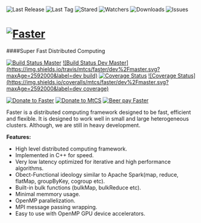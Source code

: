 ![Last Release](https://img.shields.io/github/release/mtcs/faster.svg?maxAge=2592000)
![Last Tag](https://img.shields.io/github/tag/mtcs/faster.svg?maxAge=25900)
![Stared](https://img.shields.io/github/stars/mtcs/faster.svg?maxAge=2592000)
![Watchers](https://img.shields.io/github/watchers/mtcs/faster.svg?maxAge=2592000)
![Downloads](https://img.shields.io/github/downloads/mtcs/faster/total.svg?maxAge=2592000)
![Issues](https://img.shields.io/github/issues/mtcs/faster.svg?maxAge=2592000)

[![Faster](https://github.com/mtcs/faster/wiki/img/Logo.png)](http://mtcs.github.io/faster)
======
####Super Fast Distributed Computing

[](http://mtcs.github.io/faster)

[![Build Status Master](https://img.shields.io/travis/mtcs/faster/master.svg?maxAge=2592000)](https://travis-ci.org/mtcs/faster)
[![Build Status Dev Master](https://img.shields.io/travis/mtcs/faster/dev%2Fmaster.svg?maxAge=2592000&label=dev build)](https://travis-ci.org/mtcs/faster)
[![Coverage Status](https://img.shields.io/coveralls/mtcs/faster/master.svg?maxAge=2592000)](https://coveralls.io/github/mtcs/faster?branch=master)
[![Coverage Status](https://img.shields.io/coveralls/mtcs/faster/dev%2Fmaster.svg?maxAge=2592000&label=dev coverage)](https://coveralls.io/github/mtcs/faster?branch=dev%2Fmaster)

[![Donate to Faster](https://img.shields.io/gratipay/team/faster.svg?maxAge=2592000)](https://gratipay.com/faster/)
[![Donate to MtCS](https://img.shields.io/gratipay/user/mtcs.svg?maxAge=2592000)](https://gratipay.com/~mtcs/)
[![Beer pay Faster](https://beerpay.io/mtcs/faster/badge.svg?style=beer)](https://beerpay.io/mtcs/faster)



Faster is a distributed computing framework designed to be fast, efficient and flexible. It is designed to work well in small and large heterogeneous clusters. Although, we are still in heavy development.

__Features:__

* High level distributed computing framework.
* Implemented in C++ for speed.
* Very low latency optimized for iterative and high performance algorithms.
* Obect-Functional ideology similar to Apache Spark(map, reduce, flatMap, groupByKey, cogroup etc).
* Built-in bulk functions (bulkMap, bulkReduce etc).
* Minimal memmory usage.
* OpenMP parallelization.
* MPI message passing wrapping.
* Easy to use with OpenMP GPU device accelerators.



